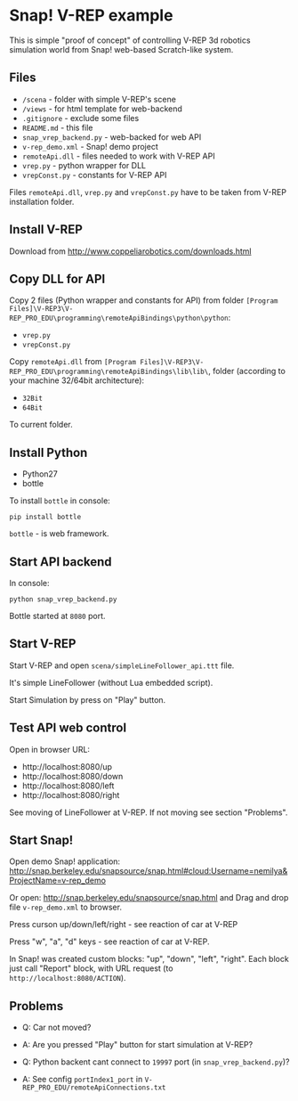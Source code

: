 Snap! V-REP example
===================

This is simple "proof of concept" of controlling V-REP 3d robotics simulation world 
from Snap! web-based Scratch-like system.

Files
-----

* `/scena` - folder with simple V-REP's scene
* `/views` - for html template for web-backend
* `.gitignore` - exclude some files
* `README.md` - this file
* `snap_vrep_backend.py` - web-backed for web API
* `v-rep_demo.xml` - Snap! demo project
* `remoteApi.dll` - files needed to work with V-REP API
* `vrep.py` - python wrapper for DLL
* `vrepConst.py` - constants for V-REP API

Files `remoteApi.dll`, `vrep.py` and `vrepConst.py` have to be taken from V-REP installation folder.


Install V-REP
-------------

Download from http://www.coppeliarobotics.com/downloads.html


Copy DLL for API
----------------

Copy 2 files (Python wrapper and constants for API) from folder `[Program Files]\V-REP3\V-REP_PRO_EDU\programming\remoteApiBindings\python\python`:


* `vrep.py`
* `vrepConst.py`

Copy `remoteApi.dll` from `[Program Files]\V-REP3\V-REP_PRO_EDU\programming\remoteApiBindings\lib\lib\`, folder (according to your machine 32/64bit architecture):

* `32Bit`
* `64Bit`

To current folder.


Install Python
--------------

* Python27
* bottle

To install `bottle` in console:

    pip install bottle

`bottle` - is web framework.


Start API backend
-----------------

In console:

    python snap_vrep_backend.py 

Bottle started at `8080` port.

Start V-REP
-----------

Start V-REP and open `scena/simpleLineFollower_api.ttt` file.

It's simple LineFollower (without Lua embedded script).

Start Simulation by press on "Play" button.

Test API web control
--------------------

Open in browser URL:

* http://localhost:8080/up
* http://localhost:8080/down
* http://localhost:8080/left
* http://localhost:8080/right


See moving of LineFollower at V-REP. If not moving see section "Problems".


Start Snap!
-----------

Open demo Snap! application: http://snap.berkeley.edu/snapsource/snap.html#cloud:Username=nemilya&ProjectName=v-rep_demo

Or open: http://snap.berkeley.edu/snapsource/snap.html and Drag and drop file `v-rep_demo.xml` to browser.

Press curson up/down/left/right - see reaction of car at V-REP

Press "w", "a", "d" keys - see reaction of car at V-REP.

In Snap! was created custom blocks: "up", "down", "left", "right". Each block just call "Report" block, with URL request (to `http://localhost:8080/ACTION`).



Problems
--------

* Q: Car not moved? 
* A: Are you pressed "Play" button for start simulation at V-REP?

* Q: Python backent cant connect to `19997` port (in `snap_vrep_backend.py`)?
* A: See config `portIndex1_port` in `V-REP_PRO_EDU/remoteApiConnections.txt`